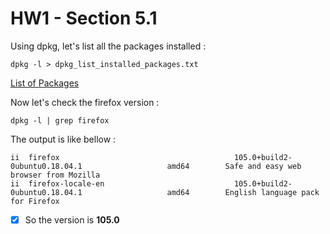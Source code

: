 # HW1 - Section 5.1


Using dpkg, let's list all the packages installed :

```
dpkg -l > dpkg_list_installed_packages.txt
```

[List of Packages](https://github.com/alijafari79/Python_Lab/blob/main/HW1/Section_5.1/dpkg_list_installed_packages.txt)


Now let's check the firefox version :

```
dpkg -l | grep firefox
```

The output is like bellow :


```
ii  firefox                                       105.0+build2-0ubuntu0.18.04.1                   amd64        Safe and easy web browser from Mozilla
ii  firefox-locale-en                             105.0+build2-0ubuntu0.18.04.1                   amd64        English language pack for Firefox
```

- [X] So the version is **105.0**
